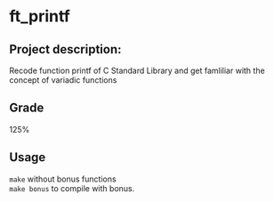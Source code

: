 # ft_printf

## Project description:
Recode function printf of C Standard Library and get famliliar with the concept of variadic functions

## Grade
125%

## Usage

```make``` without bonus functions\
```make bonus``` to compile with bonus.
